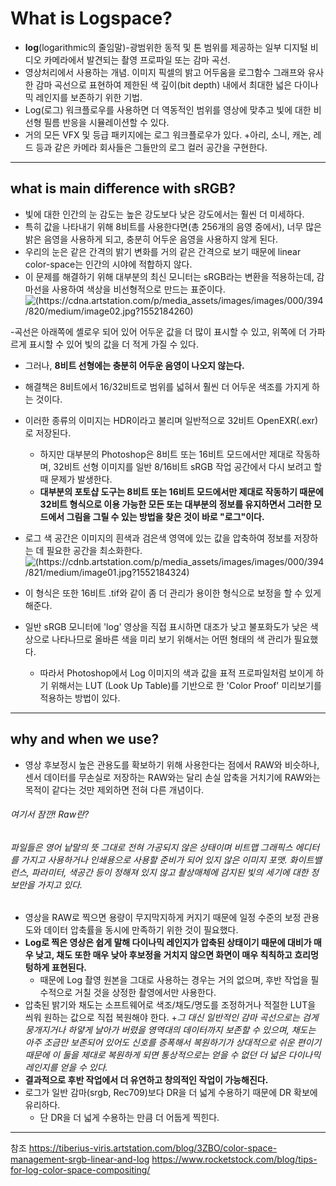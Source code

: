 # What is Logspace?

+ __log__(logarithmic의 줄임말)-광범위한 동적 및 톤 범위를 제공하는 일부 디지털 비디오 카메라에서 발견되는 촬영 프로파일 또는 감마 곡선.
+ 영상처리에서 사용하는 개념. 이미지 픽셀의 밝고 어두움을 로그함수 그래프와 유사한 감마 곡선으로 표현하여 제한된 색 깊이(bit depth) 내에서 최대한 넓은 다이나믹 레인지를 보존하기 위한 기법.
+ Log(로그) 워크플로우를 사용하면 더 역동적인 범위를 영상에 맞추고 빛에 대한 비선형 필름 반응을 시뮬레이션할 수 있다. 
+ 거의 모든 VFX 및 등급 패키지에는 로그 워크플로우가 있다. 
  +아리, 소니, 캐논, 레드 등과 같은 카메라 회사들은 그들만의 로그 컬러 공간을 구현한다.

------------------------------

## what is main difference with sRGB?

+ 빛에 대한 인간의 눈 감도는 높은 강도보다 낮은 강도에서는 훨씬 더 미세하다.
+ 특히 값을 나타내기 위해 8비트를 사용한다면(총 256개의 음영 중에서), 너무 많은 밝은 음영을 사용하게 되고, 충분히 어두운 음영을 사용하지 않게 된다.
+ 우리의 눈은 같은 간격의 밝기 변화를 거의 같은 간격으로 보기 때문에 linear color-space는 인간의 시야에 적합하지 않다. 
+ 이 문제를 해결하기 위해 대부분의 최신 모니터는 sRGB라는 변환을 적용하는데, 감마선을 사용하여 색상을 비선형적으로 만드는 표준이다.
![(https://cdna.artstation.com/p/media_assets/images/images/000/394/820/medium/image02.jpg?1552184260)](https://cdna.artstation.com/p/media_assets/images/images/000/394/820/medium/image02.jpg?1552184260)

-곡선은 아래쪽에 셸로우 되어 있어 어두운 값을 더 많이 표시할 수 있고, 위쪽에 더 가파르게 표시할 수 있어 빛의 값을 더 적게 가질 수 있다.

  + 그러나, __8비트 선형에는 충분히 어두운 음영이 나오지 않는다.__
  + 해결책은 8비트에서 16/32비트로 범위를 넓혀서 훨씬 더 어두운 색조를 가지게 하는 것이다. 
  + 이러한 종류의 이미지는 HDR이라고 불리며 일반적으로 32비트 OpenEXR(.exr)로 저장된다.

      + 하지만 대부분의 Photoshop은 8비트 또는 16비트 모드에서만 제대로 작동하며, 32비트 선형 이미지를 일반 8/16비트 sRGB 작업 공간에서 다시 보려고 할 때 문제가 발생한다.
      + __대부분의 포토샵 도구는 8비트 또는 16비트 모드에서만 제대로 작동하기 때문에 32비트 형식으로 이용 가능한 모든 또는 대부분의 정보를 유지하면서 그러한 모드에서 그림을 그릴 수 있는 방법을 찾은 것이 바로 "로그"이다.__

+ 로그 색 공간은 이미지의 흰색과 검은색 영역에 있는 값을 압축하여 정보를 저장하는 데 필요한 공간을 최소화한다.
![(https://cdnb.artstation.com/p/media_assets/images/images/000/394/821/medium/image01.jpg?1552184324)](https://cdnb.artstation.com/p/media_assets/images/images/000/394/821/medium/image01.jpg?1552184324)
+ 이 형식은 또한 16비트 .tif와 같이 좀 더 관리가 용이한 형식으로 보정을 할 수 있게 해준다. 

+ 일반 sRGB 모니터에 'log' 영상을 직접 표시하면 대조가 낮고 불포화도가 낮은 색상으로 나타나므로 올바른 색을 미리 보기 위해서는 어떤 형태의 색 관리가 필요했다.
  + 따라서 Photoshop에서 Log 이미지의 색과 값을 표적 프로파일처럼 보이게 하기 위해서는 LUT (Look Up Table)를 기반으로 한 'Color Proof' 미리보기를 적용하는 방법이 있다. 

-----------------------------

## why and when we use?

+ 영상 후보정시 높은 관용도를 확보하기 위해 사용한다는 점에서 RAW와 비슷하나, 센서 데이터를 무손실로 저장하는 RAW와는 달리 손실 압축을 거치기에 RAW와는 목적이 같다는 것만 제외하면 전혀 다른 개념이다.

######  여기서 잠깐! Raw란?
###### 파일들은 영어 낱말의 뜻 그대로 전혀 가공되지 않은 상태이며 비트맵 그래픽스 에디터를 가지고 사용하거나 인쇄용으로 사용할 준비가 되어 있지 않은 이미지 포맷. 화이트밸런스, 파라미터, 색공간 등이 정해져 있지 않고 촬상매체에 감지된 빛의 세기에 대한 정보만을 가지고 있다.

+ 영상을 RAW로 찍으면 용량이 무지막지하게 커지기 때문에 일정 수준의 보정 관용도와 데이터 압축률을 동시에 만족하기 위한 것이 필요했다.
+ __Log로 찍은 영상은 쉽게 말해 다이나믹 레인지가 압축된 상태이기 때문에 대비가 매우 낮고, 채도 또한 매우 낮아 후보정을 거치지 않으면 화면이 매우 칙칙하고 흐리멍텅하게 표현된다.__
   + 때문에 Log 촬영 원본을 그대로 사용하는 경우는 거의 없으며, 후반 작업을 필수적으로 거칠 것을 상정한 촬영에서만 사용한다.
+ 압축된 밝기와 채도는 소프트웨어로 색조/채도/명도를 조정하거나 적절한 LUT을 씌워 원하는 값으로 직접 복원해야 한다. 
   +_그 대신 일반적인 감마 곡선으로는 검게 뭉개지거나 하얗게 날아가 버렸을 영역대의 데이터까지 보존할 수 있으며, 채도는 아주 조금만 보존되어 있어도 신호를 증폭해서 복원하기가 상대적으로 쉬운 편이기 때문에 이 둘을 제대로 복원하게 되면 통상적으로는 얻을 수 없던 더 넓은 다이나믹 레인지를 얻을 수 있다._
+ __결과적으로 후반 작업에서 더 유연하고 창의적인 작업이 가능해진다.__
+ 로그가 일반 감마(srgb, Rec709)보다 DR을 더 넓게 수용하기 때문에 DR 확보에 유리하다.
  + 단 DR을 더 넓게 수용하는 만큼 더 어둡게 찍힌다.

----------------------------------

참조
https://tiberius-viris.artstation.com/blog/3ZBO/color-space-management-srgb-linear-and-log
https://www.rocketstock.com/blog/tips-for-log-color-space-compositing/
